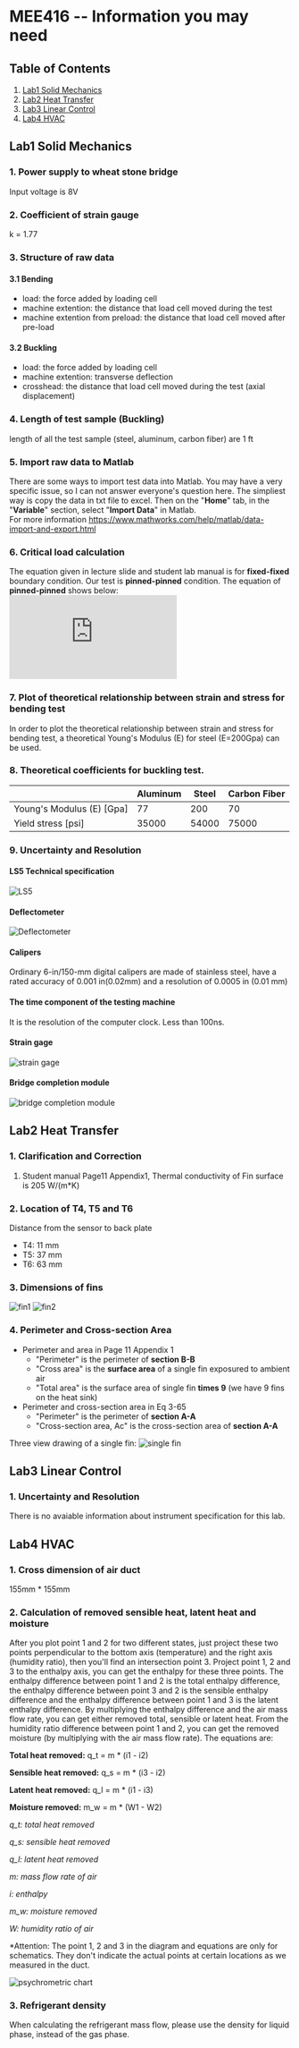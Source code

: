 # MEE416 -- Information you may need
## Table of Contents
1. [Lab1 Solid Mechanics](#lab1-solid-mechanics)
2. [Lab2 Heat Transfer](#lab2-heat-transfer)
3. [Lab3 Linear Control](#lab3-linear-control)
4. [Lab4 HVAC](#lab4-hvac)

## Lab1 Solid Mechanics
### 1. Power supply to wheat stone bridge
Input voltage is 8V 
### 2. Coefficient of strain gauge
k = 1.77
### 3. Structure of raw data
#### 3.1 Bending
- load: the force added by loading cell
- machine extention: the distance that load cell moved during the test
- machine extention from preload: the distance that load cell moved after pre-load
#### 3.2 Buckling
- load: the force added by loading cell
- machine extention: transverse deflection
- crosshead: the distance that load cell moved during the test (axial displacement)
### 4. Length of test sample (Buckling)
length of all the test sample (steel, aluminum, carbon fiber) are 1 ft
### 5. Import raw data to Matlab
There are some ways to import test data into Matlab. You may have a very specific issue, so I can not answer everyone's question here.
The simpliest way is copy the data in txt file to excel. Then on the "**Home**" tab, in the "**Variable**" section, select "**Import Data**" in Matlab.  
For more information https://www.mathworks.com/help/matlab/data-import-and-export.html
### 6. Critical load calculation
The equation given in lecture slide and student lab manual is for **fixed-fixed** boundary condition. Our test is **pinned-pinned** condition. The equation of **pinned-pinned** shows below:  
![](https://latex.codecogs.com/gif.latex?P_%7Bcr%7D%20%3D%20%5Cfrac%7B%5Cpi%5E2EI%7D%7BL%5E2%7D)

### 7. Plot of theoretical relationship between strain and stress for bending test
In order to plot the theoretical relationship between strain and stress for bending test, a theoretical Young's Modulus (E) for steel (E=200Gpa) can be used. 
### 8. Theoretical coefficients for buckling test.
|   |Aluminum|Steel|Carbon Fiber|
|---|---|---|---|
|Young's Modulus (E) [Gpa]|77|200|70|
|Yield stress [psi]|35000|54000|75000|
### 9. Uncertainty and Resolution
#### LS5 Technical specification
![LS5](https://github.com/leisyracuse/MEE416/blob/master/Technical%20Specification.png)
#### Deflectometer
![Deflectometer](https://github.com/leisyracuse/MEE416/blob/master/Deflectometer.png)
#### Calipers
Ordinary 6-in/150-mm digital calipers are made of stainless steel, have a rated accuracy of 0.001 in(0.02mm) and a resolution of 0.0005 in (0.01 mm)
#### The time component of the testing machine
It is the resolution of the computer clock. Less than 100ns.
#### Strain gage
![strain gage](https://github.com/leisyracuse/MEE416/blob/master/sg.jpeg)
#### Bridge completion module
![bridge completion module](https://github.com/leisyracuse/MEE416/blob/master/Bridge%20Completion%20Module.jpeg)

## Lab2 Heat Transfer
### 1. Clarification and Correction
1. Student manual Page11 Appendix1, Thermal conductivity of Fin surface is 205 W/(m*K)
### 2. Location of T4, T5 and T6
Distance from the sensor to back plate
- T4: 11 mm
- T5: 37 mm
- T6: 63 mm
### 3. Dimensions of fins
![fin1](https://github.com/leisyracuse/MEE416/blob/master/Fins.PNG)
![fin2](https://github.com/leisyracuse/MEE416/blob/master/Fins2.PNG)
### 4. Perimeter and Cross-section Area
* Perimeter and area in Page 11 Appendix 1
  * "Perimeter" is the perimeter of __section B-B__
  * "Cross area" is the __surface area__ of a single fin exposured to ambient air
  * "Total area" is the surface area of single fin __times 9__ (we have 9 fins on the heat sink)
* Perimeter and cross-section area in Eq 3-65
  * "Perimeter" is the perimeter of __section A-A__
  * "Cross-section area, Ac" is the cross-section area of __section A-A__
 
Three view drawing of a single fin:
![single fin](https://github.com/leisyracuse/MEE416/blob/master/singleFin.png)

## Lab3 Linear Control
### 1. Uncertainty and Resolution
There is no avaiable information about instrument specification for this lab.

## Lab4 HVAC
### 1. Cross dimension of air duct
155mm * 155mm
### 2. Calculation of removed sensible heat, latent heat and moisture
After you plot point 1 and 2 for two different states, just project these two points perpendicular to the bottom axis (temperature) and the right axis (humidity ratio), then you'll find an intersection point 3. Project point 1, 2 and 3 to the enthalpy axis, you can get the enthalpy for these three points. The enthalpy difference between point 1 and 2 is the total enthalpy difference, the enthalpy difference between point 3 and 2 is the sensible enthalpy difference and the enthalpy difference between point 1 and 3 is the latent enthalpy difference. By multiplying the enthalpy difference and the air mass flow rate, you can get either removed total, sensible or latent heat. From the humidity ratio difference between point 1 and 2, you can get the removed moisture (by multiplying with the air mass flow rate). The equations are: 

**Total heat removed:** q_t = m * (i1 - i2)

**Sensible heat removed:** q_s = m * (i3 - i2)

**Latent heat removed:** q_l = m * (i1 - i3)

**Moisture removed:** m_w = m * (W1 - W2)

*q_t: total heat removed*

*q_s: sensible heat removed*

*q_l: latent heat removed*

*m: mass flow rate of air*

*i: enthalpy*

*m_w: moisture removed*

*W: humidity ratio of air*

*Attention: The point 1, 2 and 3 in the diagram and equations are only for schematics. They don't indicate the actual points at certain locations as we measured in the duct. 

![psychrometric chart](https://github.com/leisyracuse/MEE416/blob/master/psychart.PNG)

### 3. Refrigerant density
When calculating the refrigerant mass flow, please use the density for liquid phase, instead of the gas phase.
